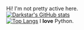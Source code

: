 Hi! I'm not pretty active here.  
[![Darkstar's GitHub stats](https://github-readme-stats.vercel.app/api?username=ccjjfdyqlhy)](https://github.com/anuraghazra/github-readme-stats)  
[![Top Langs](https://github-readme-stats.vercel.app/api/top-langs/?username=ccjjfdyqlhy)](https://github.com/anuraghazra/github-readme-stats)
I **love** Python.
